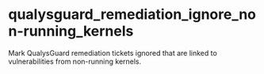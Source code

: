 qualysguard_remediation_ignore_non-running_kernels
==================================================

Mark QualysGuard remediation tickets ignored that are linked to vulnerabilities from non-running kernels.
